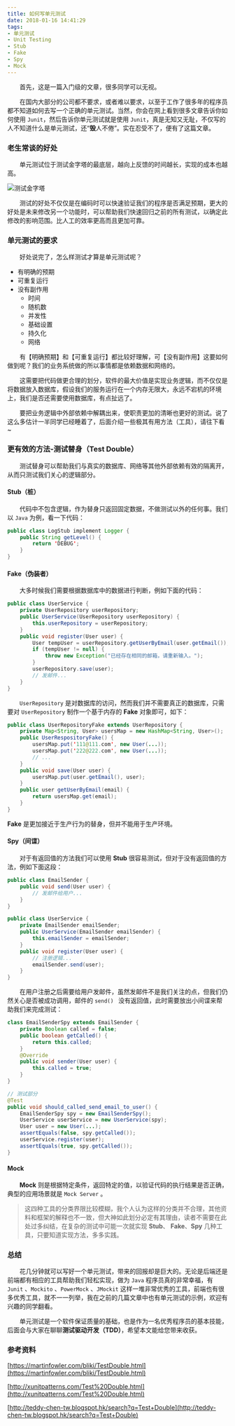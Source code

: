 ```yaml
---
title: 如何写单元测试
date: 2018-01-16 14:41:29
tags:
- 单元测试
- Unit Testing
- Stub
- Fake
- Spy
- Mock
---
```


　　首先，这是一篇入门级的文章，很多同学可以无视。

　　在国内大部分的公司都不要求，或者难以要求，以至于工作了很多年的程序员都不知道如何去写一个正确的单元测试。当然，你会在网上看到很多文章告诉你如何使用 `Junit`，然后告诉你单元测试就是使用 `Junit`，真是无知又无耻，不仅写的人不知道什么是单元测试，还“**毁**人不倦”。实在忍受不了，便有了这篇文章。

### 老生常谈的好处

　　单元测试位于测试金字塔的最底层，越向上反馈的时间越长，实现的成本也越高。

![测试金字塔](https://martinfowler.com/bliki/images/testPyramid/test-pyramid.png)

　　测试的好处不仅仅是在编码时可以快速验证我们的程序是否满足预期，更大的好处是未来修改另一个功能时，可以帮助我们快速回归之前的所有测试，以确定此修改的影响范围。比人工的效率更高而且更加可靠。

### 单元测试的要求

　　好处说完了，怎么样测试才算是单元测试呢？

* 有明确的预期
* 可重复运行
* 没有副作用
  * 时间
  * 随机数
  * 并发性
  * 基础设置
  * 持久化
  * 网络

　　有【明确预期】和【可重复运行】都比较好理解，可【没有副作用】这要如何做到呢？我们的业务系统做的所以事情都是依赖数据和网络的。

　　这需要把代码做更合理的划分，软件的最大价值是实现业务逻辑，而不仅仅是将数据放入数据库，假设我们的服务运行在一个内存无限大，永远不宕机的环境上，我们是否还需要使用数据库，有点扯远了。

　　要把业务逻辑中外部依赖中解耦出来，使职责更加的清晰也更好的测试。说了这么多估计一半同学已经睡着了，后面介绍一些极其有用方法（工具），请往下看~

### 更有效的方法-测试替身（Test Double）

　　测试替身可以帮助我们与真实的数据库、网络等其他外部依赖有效的隔离开，从而只测试我们关心的逻辑部分。

#### Stub（桩）

　　代码中不包含逻辑，作为替身只返回固定数据，不做测试以外的任何事。我们以 `Java` 为例，看一下代码：

```java
public class LogStub implement Logger {
  	public String getLevel() {
        return 'DEBUG';
    }
}
```

#### Fake（伪装者）

　　大多时候我们需要根据数据库中的数据进行判断，例如下面的代码：

``` java
public class UserService { 
  	private UserRepository userRepository;
    public UserService(UserRepository userRepository) {
        this.userRepository = userRepository;
    }
    public void register(User user) {
        User tempUser = userRepository.getUserByEmail(user.getEmail());
      	if (tempUser != null) {
          	throw new Exception("已经存在相同的邮箱，请重新输入。");
        }
        userRepository.save(user);
        // 发邮件...
    }
}

```

　　`UserRepository` 是对数据库的访问，然而我们并不需要真正的数据库，只需要对 `UserRepository` 制作一个基于内存的 **Fake** 对象即可，如下：

``` java
public class UserRepositoryFake extends UserRepository {
    private Map<String, User> usersMap = new HashMap<String, User>();
  	public UserRespositoryFake() {
        usersMap.put('111@111.com', new User(...));
	    usersMap.put('222@222.com', new User(...));
      	// ...
    }
  	public void save(User user) {
        usersMap.put(user.getEmail(), user);
    }
  	public user getUserByEmail(email) {
        return usersMap.get(email);
    }
}
```

**Fake** 是更加接近于生产行为的替身，但并不能用于生产环境。

#### Spy（间谍）

　　对于有返回值的方法我们可以使用 **Stub** 很容易测试，但对于没有返回值的方法，例如下面这段：

``` java
public class EmailSender {
    public void send(User user) {
        // 发邮件给用户...
    }
}

public class UserService { 
  	private EmailSender emailSender;
    public UserService(EmailSender emailSender) {
        this.emailSender = emailSender;
    }
    public void register(User user) {
        // 注册逻辑...
        emailSender.send(user);
    }
}
```

　　在用户注册之后需要给用户发邮件，虽然发邮件不是我们关注的点，但我们仍然关心是否被成功调用，邮件的 `send() ` 没有返回值，此时需要放出小间谍来帮助我们来完成测试：

``` java
class EmailSenderSpy extends EmailSender {
    private Boolean called = false;
    public boolean getCalled() {
        return this.called;
    }
    @Override
    public void sender(User user) {
        this.called = true;
    }
}

// 测试部分
@Test
public void should_called_send_email_to_user() {
	EmailSenderSpy spy = new EmailSenderSpy();
    UserService userService = new UserService(spy);
  	User user = new User(...);
    assertEquals(false, spy.getCalled());
  	userService.register(user);
    assertEquals(true, spy.getCalled());
}
```



#### Mock

　　**Mock** 则是根据特定条件，返回特定的值，以验证代码的执行结果是否正确，典型的应用场景就是 `Mock Server` 。

> 这四种工具的分类界限比较模糊，我个人认为这样的分类并不合理，其他资料和框架的解释也不一致，但大神如此划分必定有其理由，读者不需要在此处过多纠结，在复杂的测试中可能一次就实现 **Stub**、 **Fake**、**Spy** 几种工具，只要知道实现方法，多多实践。

### 总结

　　花几分钟就可以写好一个单元测试，带来的回报却是巨大的。无论是后端还是前端都有相应的工具帮助我们轻松实现，做为 `Java` 程序员真的非常幸福，有 `Junit` 、`Mockito` 、`PowerMock` 、`JMockit` 这样一堆非常优秀的工具，前端也有很多优秀工具，就不一一列举，我在之前的几篇文章中也有单元测试的示例，欢迎有兴趣的同学翻看。

　　单元测试是一个软件保证质量的基础，也是作为一名优秀程序员的基本技能，后面会与大家在聊聊**测试驱动开发（TDD）**，希望本文能给您带来收获。

### 参考资料

[https://martinfowler.com/bliki/TestDouble.html](https://martinfowler.com/bliki/TestDouble.html)

[http://xunitpatterns.com/Test%20Double.html](http://xunitpatterns.com/Test%20Double.html)

[http://teddy-chen-tw.blogspot.hk/search?q=Test+Double](http://teddy-chen-tw.blogspot.hk/search?q=Test+Double)

